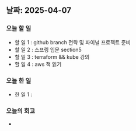## 날짜: 2025-04-07

### 오늘 할 일
- 할 일 1 : github branch 전략 및 파이널 프로젝트 준비
- 할 일 2 : 스프링 입문 section5
- 할 일 3 : terraform && kube 강의
- 할 일 4 : aws 책 읽기
### 오늘 한 일
- 한 일 1 : 
### 오늘의 회고
- 